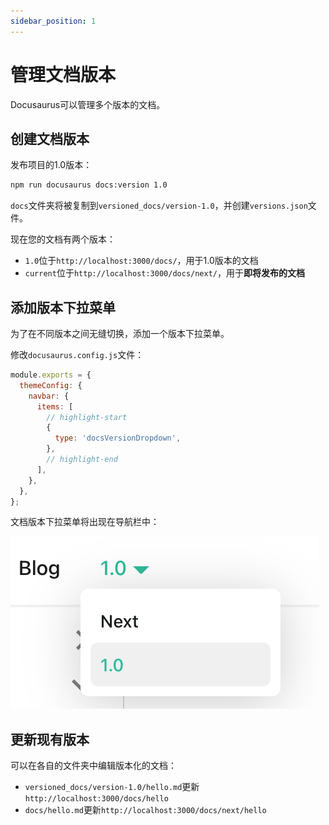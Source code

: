 ```yaml
---
sidebar_position: 1
---
```


# 管理文档版本

Docusaurus可以管理多个版本的文档。

## 创建文档版本

发布项目的1.0版本：

```bash
npm run docusaurus docs:version 1.0

```

`docs`文件夹将被复制到`versioned_docs/version-1.0`，并创建`versions.json`文件。

现在您的文档有两个版本：

- `1.0`位于`http://localhost:3000/docs/`，用于1.0版本的文档
- `current`位于`http://localhost:3000/docs/next/`，用于**即将发布的文档**

## 添加版本下拉菜单

为了在不同版本之间无缝切换，添加一个版本下拉菜单。

修改`docusaurus.config.js`文件：

```js title="docusaurus.config.js"
module.exports = {
  themeConfig: {
    navbar: {
      items: [
        // highlight-start
        {
          type: 'docsVersionDropdown',
        },
        // highlight-end
      ],
    },
  },
};


```

文档版本下拉菜单将出现在导航栏中：

![文档版本下拉菜单](/img/tutorial/docsVersionDropdown.png)

## 更新现有版本

可以在各自的文件夹中编辑版本化的文档：

- `versioned_docs/version-1.0/hello.md`更新`http://localhost:3000/docs/hello`
- `docs/hello.md`更新`http://localhost:3000/docs/next/hello`